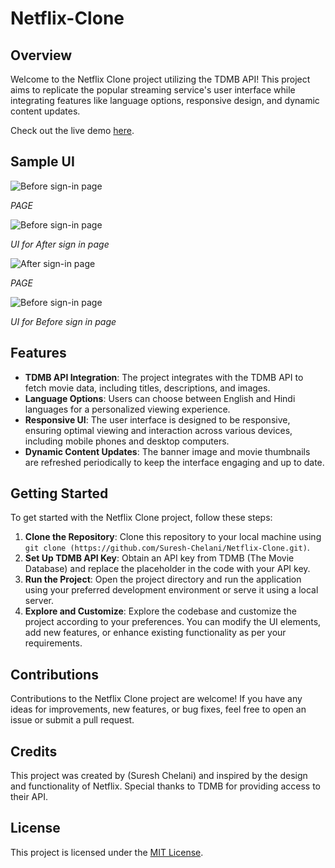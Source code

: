 # Netflix-Clone

## Overview

Welcome to the Netflix Clone project utilizing the TDMB API! This project aims to replicate the popular streaming service's user interface while integrating features like language options, responsive design, and dynamic content updates.

Check out the live demo [here](https://65ccc9a70153791285a01f4b--mellifluous-paprenjak-11c836.netlify.app/).

## Sample UI

![Before sign-in page](https://imagetolink.com/ib/v1klyLPqrW.png)

*PAGE*

![Before sign-in page](https://imagetolink.com/ib/aI9ibc2fCI.png)

*UI for After sign in page*

![After sign-in page](https://imagetolink.com/ib/3MqJm3hM9v.png)

*PAGE*

![Before sign-in page](https://imagetolink.com/ib/2sKM7gVUKK.png)

*UI for Before sign in page*

## Features

- **TDMB API Integration**: The project integrates with the TDMB API to fetch movie data, including titles, descriptions, and images.
- **Language Options**: Users can choose between English and Hindi languages for a personalized viewing experience.
- **Responsive UI**: The user interface is designed to be responsive, ensuring optimal viewing and interaction across various devices, including mobile phones and desktop computers.
- **Dynamic Content Updates**: The banner image and movie thumbnails are refreshed periodically to keep the interface engaging and up to date.

## Getting Started

To get started with the Netflix Clone project, follow these steps:

1. **Clone the Repository**: Clone this repository to your local machine using `git clone (https://github.com/Suresh-Chelani/Netflix-Clone.git)`.
2. **Set Up TDMB API Key**: Obtain an API key from TDMB (The Movie Database) and replace the placeholder in the code with your API key.
3. **Run the Project**: Open the project directory and run the application using your preferred development environment or serve it using a local server.
4. **Explore and Customize**: Explore the codebase and customize the project according to your preferences. You can modify the UI elements, add new features, or enhance existing functionality as per your requirements.

## Contributions

Contributions to the Netflix Clone project are welcome! If you have any ideas for improvements, new features, or bug fixes, feel free to open an issue or submit a pull request.

## Credits

This project was created by (Suresh Chelani) and inspired by the design and functionality of Netflix. Special thanks to TDMB for providing access to their API.

## License

This project is licensed under the [MIT License](LICENSE).
